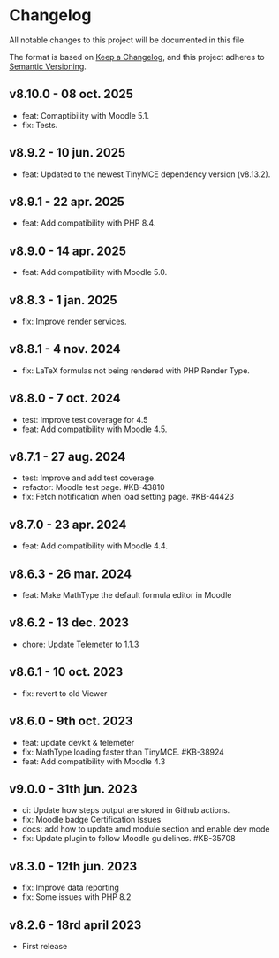 # Changelog

All notable changes to this project will be documented in this file.

The format is based on [Keep a Changelog](https://keepachangelog.com/en/1.0.0/),
and this project adheres to [Semantic Versioning](https://semver.org/spec/v2.0.0.html).

## v8.10.0 - 08 oct. 2025

- feat: Comaptibility with Moodle 5.1.
- fix: Tests.

## v8.9.2 - 10 jun. 2025

- feat: Updated to the newest TinyMCE dependency version (v8.13.2).

## v8.9.1 - 22 apr. 2025

- feat: Add compatibility with PHP 8.4.

## v8.9.0 - 14 apr. 2025

- feat: Add compatibility with Moodle 5.0.

## v8.8.3 - 1 jan. 2025

- fix: Improve render services.

## v8.8.1 - 4 nov. 2024

- fix: LaTeX formulas not being rendered with PHP Render Type.

## v8.8.0 - 7 oct. 2024

- test: Improve test coverage for 4.5
- feat: Add compatibility with Moodle 4.5.

## v8.7.1 - 27 aug. 2024

- test: Improve and add test coverage.
- refactor: Moodle test page. #KB-43810
- fix: Fetch notification when load setting page. #KB-44423

## v8.7.0 - 23 apr. 2024

- feat: Add compatibility with Moodle 4.4.

## v8.6.3 - 26 mar. 2024

- feat: Make MathType the default formula editor in Moodle

## v8.6.2 - 13 dec. 2023

- chore: Update Telemeter to 1.1.3

## v8.6.1 - 10 oct. 2023

- fix: revert to old Viewer

## v8.6.0 - 9th oct. 2023

- feat: update devkit & telemeter
- fix: MathType loading faster than TinyMCE. #KB-38924
- feat: Add compatibility with Moodle 4.3

## v9.0.0 - 31th jun. 2023

- ci: Update how steps output are stored in Github actions.
- fix: Moodle badge Certification Issues
- docs: add how to update amd module section and enable dev mode
- fix: Update plugin to follow Moodle guidelines. #KB-35708

## v8.3.0 - 12th jun. 2023

- fix: Improve data reporting
- fix: Some issues with PHP 8.2

## v8.2.6 - 18rd april 2023

- First release
